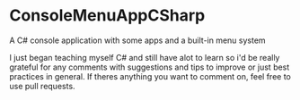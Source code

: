 # ConsoleMenuAppCSharp
 A C# console application with some apps and a built-in menu system

I just began teaching myself C# and still have alot to learn so i'd be really grateful for any comments
with suggestions and tips to improve or just best practices in general.
If theres anything you want to comment on, feel free to use pull requests.
